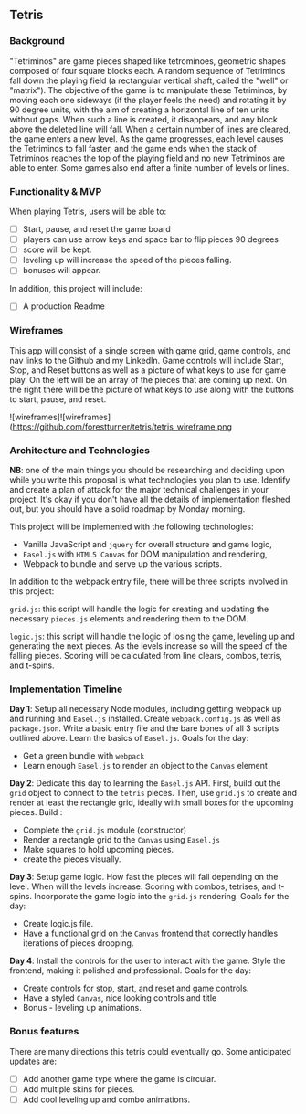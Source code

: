 ## Tetris

### Background

"Tetriminos" are game pieces shaped like tetrominoes, geometric shapes composed of four square blocks each. A random sequence of Tetriminos fall down the playing field (a rectangular vertical shaft, called the "well" or "matrix"). The objective of the game is to manipulate these Tetriminos, by moving each one sideways (if the player feels the need) and rotating it by 90 degree units, with the aim of creating a horizontal line of ten units without gaps. When such a line is created, it disappears, and any block above the deleted line will fall. When a certain number of lines are cleared, the game enters a new level. As the game progresses, each level causes the Tetriminos to fall faster, and the game ends when the stack of Tetriminos reaches the top of the playing field and no new Tetriminos are able to enter. Some games also end after a finite number of levels or lines.

### Functionality & MVP  

When playing Tetris, users will be able to:

- [ ] Start, pause, and reset the game board
- [ ] players can use arrow keys and space bar to flip pieces 90 degrees
- [ ] score will be kept.
- [ ] leveling up will increase the speed of the pieces falling.
- [ ] bonuses will appear.

In addition, this project will include:

- [ ] A production Readme

### Wireframes

This app will consist of a single screen with game grid, game controls, and nav links to the Github and my LinkedIn.  Game controls will include Start, Stop, and Reset buttons as well as a picture of what keys to use for game play. On the left will be an array of the pieces that are coming up next. On the right there will be the picture of what keys to use along with the buttons to start, pause, and reset.

![wireframes]![wireframes](https://github.com/forestturner/tetris/tetris_wireframe.png

### Architecture and Technologies

**NB**: one of the main things you should be researching and deciding upon while you write this proposal is what technologies you plan to use.  Identify and create a plan of attack for the major technical challenges in your project.  It's okay if you don't have all the details of implementation fleshed out, but you should have a solid roadmap by Monday morning.

This project will be implemented with the following technologies:

- Vanilla JavaScript and `jquery` for overall structure and game logic,
- `Easel.js` with `HTML5 Canvas` for DOM manipulation and rendering,
- Webpack to bundle and serve up the various scripts.

In addition to the webpack entry file, there will be three scripts involved in this project:

`grid.js`: this script will handle the logic for creating and updating the necessary `pieces.js` elements and rendering them to the DOM.

`logic.js`: this script will handle the logic of losing the game, leveling up and generating the next pieces. As the levels increase so will the speed of the falling pieces. Scoring will be calculated from line clears, combos, tetris, and t-spins.  

### Implementation Timeline

**Day 1**: Setup all necessary Node modules, including getting webpack up and running and `Easel.js` installed.  Create `webpack.config.js` as well as `package.json`.  Write a basic entry file and the bare bones of all 3 scripts outlined above.  Learn the basics of `Easel.js`.  Goals for the day:

- Get a green bundle with `webpack`
- Learn enough `Easel.js` to render an object to the `Canvas` element

**Day 2**: Dedicate this day to learning the `Easel.js` API.  First, build out the `grid` object to connect to the `tetris` pieces.  Then, use `grid.js` to create and render at least the rectangle  grid, ideally with small boxes for the upcoming pieces.  Build :

- Complete the `grid.js` module (constructor)
- Render a rectangle grid to the `Canvas` using `Easel.js`
- Make squares to hold upcoming pieces.
- create the pieces visually.

**Day 3**: Setup game logic. How fast the pieces will fall depending on the level. When will the levels increase. Scoring with combos, tetrises, and t-spins.   Incorporate the game logic into the `grid.js` rendering.  Goals for the day:

- Create logic.js file.
- Have a functional grid on the `Canvas` frontend that correctly handles iterations of pieces dropping.


**Day 4**: Install the controls for the user to interact with the game.  Style the frontend, making it polished and professional.  Goals for the day:

- Create controls for stop, start, and reset and game controls.
- Have a styled `Canvas`, nice looking controls and title
- Bonus - leveling up animations.


### Bonus features

There are many directions this tetris could eventually go.  Some anticipated updates are:

- [ ] Add another game type where the game is circular.
- [ ] Add multiple skins for pieces.
- [ ] Add cool leveling up and combo animations.
